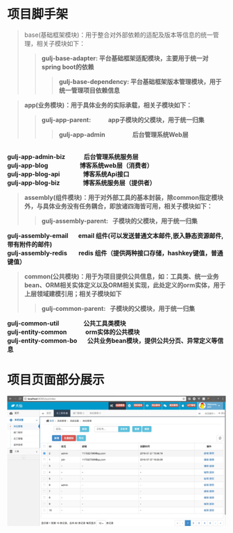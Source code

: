 # 项目脚手架
> base(基础框架模块)：用于整合对外部依赖的适配及版本等信息的统一管理，相关子模块如下：
>>  <strong>gulj-base-adapter<strong>: 平台基础框架适配模块，主要用于统一对spring boot的依赖
>>>  <strong>gulj-base-dependency<strong>: 平台基础框架版本管理模块，用于统一管理项目依赖信息

> app(业务模块)：用于具体业务的实际承载，相关子模块如下：
>>  <strong>gulj-app-parent<strong>:  &nbsp;&nbsp;&nbsp;&nbsp; &nbsp;&nbsp; &nbsp;&nbsp;  app子模块的父模块，用于统一归集
>>>	<strong>gulj-app-admin</strong>&nbsp;&nbsp;&nbsp;&nbsp;&nbsp;&nbsp;&nbsp;&nbsp;&nbsp;&nbsp;&nbsp;&nbsp;&nbsp;&nbsp;&nbsp;&nbsp;&nbsp;&nbsp;
		 后台管理系统Web层
<br/>
 <strong>gulj-app-admin-biz</strong>&nbsp;&nbsp;&nbsp;&nbsp;&nbsp;&nbsp;&nbsp;&nbsp;&nbsp;&nbsp;&nbsp;&nbsp;
		 后台管理系统服务层
<br/>
 <strong>gulj-app-blog</strong>&nbsp;&nbsp;&nbsp;&nbsp;&nbsp;&nbsp;&nbsp;&nbsp;&nbsp;&nbsp;&nbsp;&nbsp;&nbsp;&nbsp;&nbsp;&nbsp;&nbsp;&nbsp;&nbsp;&nbsp;&nbsp;
	    博客系统web层（消费者）
<br/>
<strong>gulj-app-blog-api</strong>&nbsp;&nbsp;&nbsp;&nbsp;&nbsp;&nbsp;&nbsp;&nbsp;&nbsp;&nbsp;&nbsp;&nbsp;&nbsp;&nbsp;&nbsp;
		 博客系统Api接口
<br/>
<strong>gulj-app-blog-biz</strong>&nbsp;&nbsp;&nbsp;&nbsp;&nbsp;&nbsp;&nbsp;&nbsp;&nbsp;&nbsp;&nbsp;&nbsp;&nbsp;&nbsp;&nbsp;
		 博客系统服务层（提供者）
		 
> assembly(组件模块)：用于对外部工具的基本封装，除common指定模块外，与具体业务没有任务耦合，即放诸四海皆可用，相关子模块如下：
>>  <strong>gulj-assembly-parent<strong>:  &nbsp;&nbsp;子模块的父模块，用于统一归集
>>>
  <strong>gulj-assembly-email</strong>&nbsp;&nbsp;&nbsp;&nbsp;&nbsp;&nbsp;
		email 组件(可以发送普通文本邮件,嵌入静态资源邮件,带有附件的邮件)
<br/>
 <strong>gulj-assembly-redis </strong>&nbsp;&nbsp;&nbsp;&nbsp;&nbsp;&nbsp;
	   redis 组件（提供两种接口存储，hashkey键值，普通键值）

> common(公共模块)：用于为项目提供公共信息，如：工具类、统一业务bean、ORM相关实体定义以及ORM相关实现，此处定义的orm实体，用于上层领域建模引用；相关子模块如下
>>  <strong>gulj-common-parent<strong>:  &nbsp;&nbsp;子模块的父模块，用于统一归集
>>>
  <strong>gulj-common-util</strong>&nbsp;&nbsp;&nbsp;&nbsp;&nbsp;&nbsp;&nbsp;&nbsp;&nbsp;&nbsp;&nbsp;&nbsp;&nbsp;&nbsp;&nbsp;&nbsp;
		公共工具类模块
<br/>
 <strong>gulj-entity-common</strong>&nbsp;&nbsp;&nbsp;&nbsp;&nbsp;&nbsp;&nbsp;&nbsp;&nbsp;&nbsp;&nbsp;&nbsp;
	   orm实体的公共模块
<br/>
 <strong>gulj-entity-common-bo</strong>&nbsp;&nbsp;&nbsp;&nbsp;&nbsp;&nbsp;
	   公共业务bean模块，提供公共分页、异常定义等信息



# 项目页面部分展示
![image](https://github.com/gulijian/joingu/blob/master/screenshots/1.jpeg)

